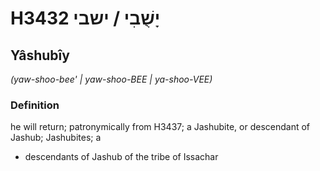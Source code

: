 # H3432 יָשֻׁבִי / ישבי

## Yâshubîy

_(yaw-shoo-bee' | yaw-shoo-BEE | ya-shoo-VEE)_

### Definition

he will return; patronymically from H3437; a Jashubite, or descendant of Jashub; Jashubites; a

- descendants of Jashub of the tribe of Issachar

